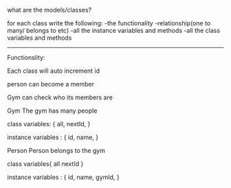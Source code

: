  what are the models/classes?

 for each class write the following:
 -the functionality
 -relationship(one to many/ belongs to etc)
 -all the instance variables and methods
 -all the class variables and methods

 --------------------------------------
Functionslity:

Each class will auto increment id

person can become a member

Gym can check who its members are


 Gym
 The gym has many people

 class variables: {
   all,
   nextId,
 }

 instance variables : {
   id,
   name,
 }
 

 Person
 Person belongs to the gym

 class variables{
   all
   nextId
 }
 
 instance variables : {
    id,
   name,
   gymId,
 }
